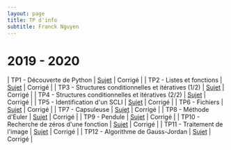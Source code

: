 ```yaml
---
layout: page
title: TP d'info
subtitle: Franck Nguyen
---
```


# 2019 - 2020

| TP1 - Découverte de Python | [Sujet](/info/pdf/TP1.pdf) | Corrigé |
| TP2 - Listes et fonctions | [Sujet](/info/pdf/TP2.pdf) | Corrigé |
| TP3 - Structures conditionnelles et itératives (1/2) | [Sujet](/info/pdf/TP3.pdf) | Corrigé |
| TP4 - Structures conditionnelles et itératives (2/2) | [Sujet](/info/pdf/TP4.pdf) | Corrigé |
| TP5 - Identification d'un SCLI | [Sujet](/info/pdf/TP5.pdf) | Corrigé |
| TP6 - Fichiers | [Sujet](/info/pdf/TP6.pdf) | Corrigé |
| TP7 - Capsuleuse | [Sujet](/info/pdf/TP7.pdf) | Corrigé |
| TP8 - Méthode d'Euler | [Sujet](/info/pdf/TP7.pdf) | Corrigé |
| TP9 - Pendule | [Sujet](/info/pdf/TP7.pdf) | Corrigé |
| TP10 - Recherche de zéros d'une fonction | [Sujet](/info/pdf/TP7.pdf) | Corrigé |
| TP11 - Traitement de l'image | [Sujet](/info/pdf/TP11.pdf) | Corrigé |
| TP12 - Algorithme de Gauss-Jordan | [Sujet](/info/pdf/TP12.pdf) | Corrigé |
